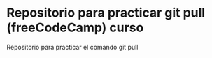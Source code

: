 # Repositorio para practicar git pull (freeCodeCamp) curso
Repositorio para practicar el comando git pull
